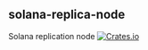 solana-replica-node
----------
Solana replication node
[![Crates.io](https://img.shields.io/crates/v/solana-replica-node.svg)](https://crates.io/crates/solana-replica-node)